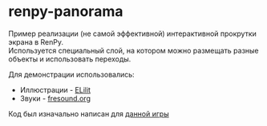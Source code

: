 # renpy-panorama
Пример реализации (не самой эффективной) интерактивной прокрутки экрана в RenPy. <br/>
Используется специальный слой, на котором можно размещать разные объекты и использовать переходы.

Для демонстрации использовались:
* Иллюстрации - [ELilit](https://vk.com/elilit)
* Звуки - [fresound.org](https://freesound.org)

Код был изначально написан для [данной игры](https://sena-180.itch.io/delicious)
